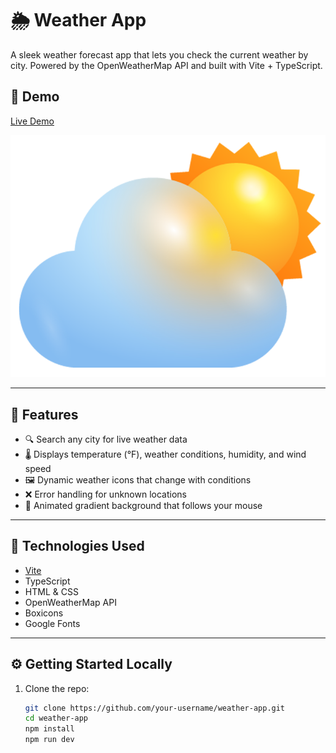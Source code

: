 # 🌦️ Weather App

A sleek weather forecast app that lets you check the current weather by city. Powered by the OpenWeatherMap API and built with Vite + TypeScript.

## 📸 Demo

[Live Demo](https://gavinnewin.github.io/weather-app/)

![Weather App Screenshot](./public/images/cloud.png)

---

## 🌟 Features

- 🔍 Search any city for live weather data
- 🌡️ Displays temperature (°F), weather conditions, humidity, and wind speed
- 🖼️ Dynamic weather icons that change with conditions
- ❌ Error handling for unknown locations
- 🎨 Animated gradient background that follows your mouse

---

## 🚀 Technologies Used

- [Vite](https://vitejs.dev/)
- TypeScript
- HTML & CSS
- OpenWeatherMap API
- Boxicons
- Google Fonts

---

## ⚙️ Getting Started Locally

1. Clone the repo:
   ```bash
   git clone https://github.com/your-username/weather-app.git
   cd weather-app
   npm install
   npm run dev
